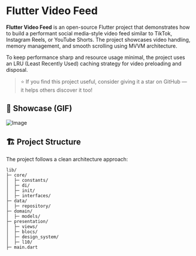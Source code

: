 # Flutter Video Feed

**Flutter Video Feed** is an open-source Flutter project that demonstrates how to build a performant social media-style video feed similar to TikTok, Instagram Reels, or YouTube Shorts. The project showcases video handling, memory management, and smooth scrolling using MVVM architecture.


To keep performance sharp and resource usage minimal, the project uses an LRU (Least Recently Used) caching strategy for video preloading and disposal.

> ⭐️ If you find this project useful, consider giving it a star on GitHub — it helps others discover it too!

## 🎥 Showcase (GIF)

![Image](https://github.com/user-attachments/assets/64bcd1f4-ee28-4f01-b91c-3c0338f3b2f7)

## 🏗 Project Structure

The project follows a clean architecture approach:

```
lib/
├─ core/
│  ├─ constants/
│  ├─ di/
│  ├─ init/
│  ├─ interfaces/
├─ data/
│  ├─ repository/
├─ domain/
│  ├─ models/
├─ presentation/
│  ├─ views/
│  ├─ blocs/
│  ├─ design_system/
│  ├─ l10/
├─ main.dart
```

